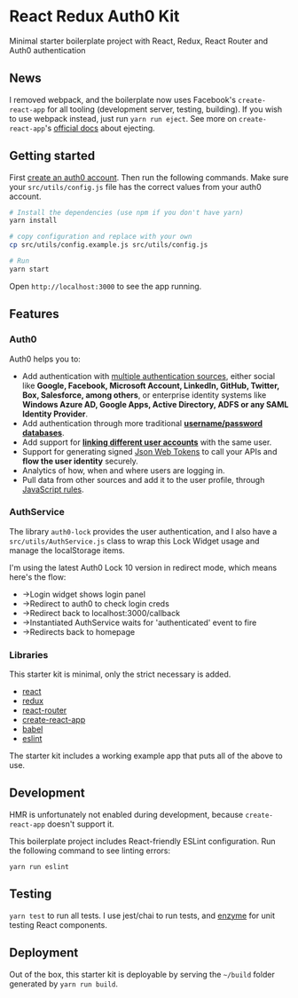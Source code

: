 # React Redux Auth0 Kit

Minimal starter boilerplate project with React, Redux, React Router and Auth0 authentication

## News

I removed webpack, and the boilerplate now uses Facebook's `create-react-app` for all tooling (development server, testing, building). If you wish to use webpack instead, just run `yarn run eject`. See more on `create-react-app`'s [official docs](https://github.com/facebookincubator/create-react-app) about ejecting.

## Getting started

First [create an auth0 account](https://manage.auth0.com/). Then run the following commands. Make sure your `src/utils/config.js` file has the correct values from your auth0 account.

```bash
# Install the dependencies (use npm if you don't have yarn)
yarn install

# copy configuration and replace with your own
cp src/utils/config.example.js src/utils/config.js

# Run
yarn start
```

Open `http://localhost:3000` to see the app running.

## Features

### Auth0

Auth0 helps you to:

* Add authentication with [multiple authentication sources](https://docs.auth0.com/identityproviders), either social like **Google, Facebook, Microsoft Account, LinkedIn, GitHub, Twitter, Box, Salesforce, among others**, or enterprise identity systems like **Windows Azure AD, Google Apps, Active Directory, ADFS or any SAML Identity Provider**.
* Add authentication through more traditional **[username/password databases](https://docs.auth0.com/mysql-connection-tutorial)**.
* Add support for **[linking different user accounts](https://docs.auth0.com/link-accounts)** with the same user.
* Support for generating signed [Json Web Tokens](https://docs.auth0.com/jwt) to call your APIs and **flow the user identity** securely.
* Analytics of how, when and where users are logging in.
* Pull data from other sources and add it to the user profile, through [JavaScript rules](https://docs.auth0.com/rules).

### AuthService

The library `auth0-lock` provides the user authentication, and I also have a `src/utils/AuthService.js` class to wrap this Lock Widget usage and manage the localStorage items.

I'm using the latest Auth0 Lock 10 version in redirect mode, which means here's the flow:
* ->Login widget shows login panel
* ->Redirect to auth0 to check login creds
* ->Redirect back to localhost:3000/callback
* ->Instantiated AuthService waits for 'authenticated' event to fire
* ->Redirects back to homepage

### Libraries

This starter kit is minimal, only the strict necessary is added.

* [react](https://github.com/facebook/react)
* [redux](https://github.com/rackt/redux)
* [react-router](https://github.com/rackt/react-router)
* [create-react-app](https://github.com/facebookincubator/create-react-app)
* [babel](https://github.com/babel/babel)
* [eslint](http://eslint.org)

The starter kit includes a working example app that puts all of the above to use.

## Development

HMR is unfortunately not enabled during development, because `create-react-app` doesn't support it.

This boilerplate project includes React-friendly ESLint configuration. Run the following command to see linting errors:

`yarn run eslint`

## Testing

`yarn test` to run all tests. I use jest/chai to run tests, and [enzyme](https://github.com/airbnb/enzyme) for unit testing React components.

## Deployment

Out of the box, this starter kit is deployable by serving the `~/build` folder generated by `yarn run build`.
